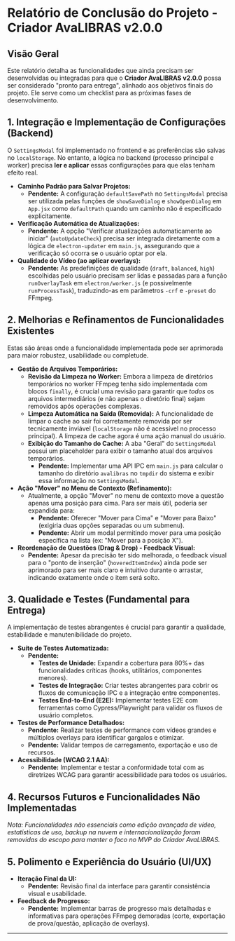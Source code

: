 # Relatório de Conclusão do Projeto - Criador AvaLIBRAS v2.0.0

## Visão Geral

Este relatório detalha as funcionalidades que ainda precisam ser desenvolvidas ou integradas para que o **Criador AvaLIBRAS v2.0.0** possa ser considerado "pronto para entrega", alinhado aos objetivos finais do projeto. Ele serve como um checklist para as próximas fases de desenvolvimento.

## 1. Integração e Implementação de Configurações (Backend)

O `SettingsModal` foi implementado no frontend e as preferências são salvas no `localStorage`. No entanto, a lógica no backend (processo principal e worker) precisa **ler e aplicar** essas configurações para que elas tenham efeito real.

*   **Caminho Padrão para Salvar Projetos:**
    *   **Pendente:** A configuração `defaultSavePath` no `SettingsModal` precisa ser utilizada pelas funções de `showSaveDialog` e `showOpenDialog` em `App.jsx` como `defaultPath` quando um caminho não é especificado explicitamente.
*   **Verificação Automática de Atualizações:**
    *   **Pendente:** A opção "Verificar atualizações automaticamente ao iniciar" (`autoUpdateCheck`) precisa ser integrada diretamente com a lógica de `electron-updater` em `main.js`, assegurando que a verificação só ocorra se o usuário optar por ela.
*   **Qualidade do Vídeo (ao aplicar overlays):**
    *   **Pendente:** As predefinições de qualidade (`draft`, `balanced`, `high`) escolhidas pelo usuário precisam ser lidas e passadas para a função `runOverlayTask` em `electron/worker.js` (e possivelmente `runProcessTask`), traduzindo-as em parâmetros `-crf` e `-preset` do FFmpeg.

## 2. Melhorias e Refinamentos de Funcionalidades Existentes

Estas são áreas onde a funcionalidade implementada pode ser aprimorada para maior robustez, usabilidade ou completude.

*   **Gestão de Arquivos Temporários:**
    *   **Revisão da Limpeza no Worker:** Embora a limpeza de diretórios temporários no worker FFmpeg tenha sido implementada com blocos `finally`, é crucial uma revisão para garantir que *todos* os arquivos intermediários (e não apenas o diretório final) sejam removidos após operações complexas.
    *   **Limpeza Automática na Saída (Removida):** A funcionalidade de limpar o cache ao sair foi corretamente removida por ser tecnicamente inviável (`localStorage` não é acessível no processo principal). A limpeza de cache agora é uma ação manual do usuário.
    *   **Exibição do Tamanho do Cache:** A aba "Geral" do `SettingsModal` possui um placeholder para exibir o tamanho atual dos arquivos temporários.
        *   **Pendente:** Implementar uma API IPC em `main.js` para calcular o tamanho do diretório `avalibras` no `tmpdir` do sistema e exibir essa informação no `SettingsModal`.
*   **Ação "Mover" no Menu de Contexto (Refinamento):**
    *   Atualmente, a opção "Mover" no menu de contexto move a questão apenas uma posição para cima. Para ser mais útil, poderia ser expandida para:
        *   **Pendente:** Oferecer "Mover para Cima" e "Mover para Baixo" (exigiria duas opções separadas ou um submenu).
        *   **Pendente:** Abrir um modal permitindo mover para uma posição específica na lista (ex: "Mover para a posição X").
*   **Reordenação de Questões (Drag & Drop) - Feedback Visual:**
    *   **Pendente:** Apesar da precisão ter sido melhorada, o feedback visual para o "ponto de inserção" (`hoveredItemIndex`) ainda pode ser aprimorado para ser mais claro e intuitivo durante o arrastar, indicando exatamente onde o item será solto.

## 3. Qualidade e Testes (Fundamental para Entrega)

A implementação de testes abrangentes é crucial para garantir a qualidade, estabilidade e manutenibilidade do projeto.

*   **Suíte de Testes Automatizada:**
    *   **Pendente:**
        *   **Testes de Unidade:** Expandir a cobertura para 80%+ das funcionalidades críticas (hooks, utilitários, componentes menores).
        *   **Testes de Integração:** Criar testes abrangentes para cobrir os fluxos de comunicação IPC e a integração entre componentes.
        *   **Testes End-to-End (E2E):** Implementar testes E2E com ferramentas como Cypress/Playwright para validar os fluxos de usuário completos.
*   **Testes de Performance Detalhados:**
    *   **Pendente:** Realizar testes de performance com vídeos grandes e múltiplos overlays para identificar gargalos e otimizar.
    *   **Pendente:** Validar tempos de carregamento, exportação e uso de recursos.
*   **Acessibilidade (WCAG 2.1 AA):**
    *   **Pendente:** Implementar e testar a conformidade total com as diretrizes WCAG para garantir acessibilidade para todos os usuários.

## 4. Recursos Futuros e Funcionalidades Não Implementadas

*Nota: Funcionalidades não essenciais como edição avançada de vídeo, estatísticas de uso, backup na nuvem e internacionalização foram removidas do escopo para manter o foco no MVP do Criador AvaLIBRAS.*

## 5. Polimento e Experiência do Usuário (UI/UX)

*   **Iteração Final da UI:**
    *   **Pendente:** Revisão final da interface para garantir consistência visual e usabilidade.
*   **Feedback de Progresso:**
    *   **Pendente:** Implementar barras de progresso mais detalhadas e informativas para operações FFmpeg demoradas (corte, exportação de prova/questão, aplicação de overlays).

---
